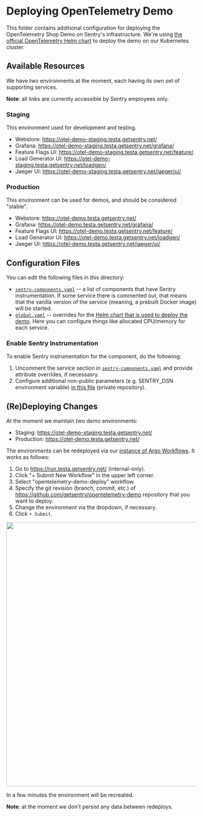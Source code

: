 # Deploying OpenTelemetry Demo

This folder contains additional configuration for deploying the OpenTelemetry Shop Demo on Sentry's infrastructure. We're using [the official OpenTelemetry Helm chart](https://github.com/open-telemetry/opentelemetry-helm-charts/tree/main/charts/opentelemetry-demo) to deploy the demo on our Kubernetes cluster.


## Available Resources

We have two environments at the moment, each having its own set of supporting services.

**Note**: all links are currently accessible by Sentry employees only.

### Staging

This environment used for development and testing.

* Webstore: https://otel-demo-staging.testa.getsentry.net/
* Grafana: https://otel-demo-staging.testa.getsentry.net/grafana/
* Feature Flags UI: https://otel-demo-staging.testa.getsentry.net/feature/
* Load Generator UI: https://otel-demo-staging.testa.getsentry.net/loadgen/
* Jaeger UI: https://otel-demo-staging.testa.getsentry.net/jaeger/ui/


### Production

This environment can be used for demos, and should be considered "stable".

* Webstore: https://otel-demo.testa.getsentry.net/
* Grafana: https://otel-demo.testa.getsentry.net/grafana/
* Feature Flags UI: https://otel-demo.testa.getsentry.net/feature/
* Load Generator UI: https://otel-demo.testa.getsentry.net/loadgen/
* Jaeger UI: https://otel-demo.testa.getsentry.net/jaeger/ui/

## Configuration Files

You can edit the following files in this directory:

* [`sentry-components.yaml`](./sentry-components.yaml) -- a list of components that have Sentry instrumentation. If some service there is commented out, that means that the vanilla version of the service (meaning, a prebuilt Docker image) will be started.
* [`global.yaml`](./global.yaml) -- overrides for the [Helm chart that is used to deploy the demo](https://github.com/open-telemetry/opentelemetry-helm-charts/tree/main/charts/opentelemetry-demo). Here you can configure things like allocated CPU/memory for each service.


### Enable Sentry Instrumentation

To enable Sentry instrumentation for the component, do the following:

1. Uncomment the service section in [`sentry-components.yaml`](./sentry-components.yaml) and provide attribute overrides, if necessasry.
2. Configure additional non-public parameters (e.g. SENTRY_DSN environment variable) [in this file](https://github.com/getsentry/test-factory/blob/main/k8s/services/workflows-otel-demo/templates/otel-demo/services-secrets.yaml) (private repository).

## (Re)Deploying Changes

At the moment we maintain two demo environments:
* Staging: https://otel-demo-staging.testa.getsentry.net/
* Production: https://otel-demo.testa.getsentry.net/

The environments can be redeployed via our [instance of Argo Workflows](https://run.testa.getsentry.net/). It works as follows:

1. Go to https://run.testa.getsentry.net/ (internal-only).
1. Click "+ Submit New Workflow" in the upper left corner.
1. Select "opentelemetry-demo-deploy" workflow.
1. Specify the git revision (branch, commit, etc.) of https://github.com/getsentry/opentelemetry-demo repository that you want to deploy.
1. Change the environment via the dropdown, if necessary.
1. Click `+ Submit`.

<img src="https://user-images.githubusercontent.com/1120468/207635202-00cf09e0-edbd-47e1-a61b-765ad37c4764.png" width="700" />


In a few minutes the environment will be recreated.

**Note**: at the moment we don't persist any data between redeploys.
